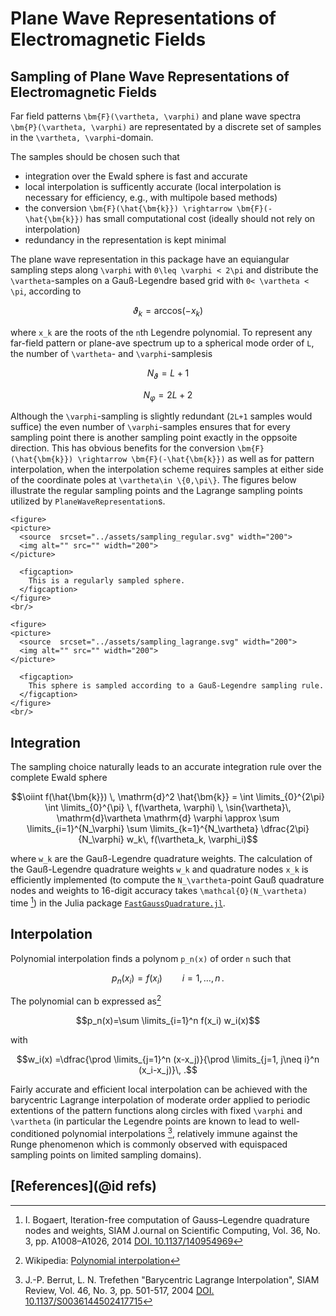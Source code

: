 # Plane Wave Representations of Electromagnetic Fields


## Sampling of Plane Wave Representations of Electromagnetic Fields

Far field patterns ``\bm{F}(\vartheta, \varphi)`` and plane wave spectra ``\bm{P}(\vartheta, \varphi)`` are representated by a discrete set of samples in the ``\vartheta, \varphi``-domain. 

The samples should be chosen such that
- integration over the Ewald sphere is fast and accurate
- local interpolation is sufficently accurate (local interpolation is necessary for efficiency, e.g., with multipole based methods)
- the conversion  ``\bm{F}(\hat{\bm{k}}) \rightarrow \bm{F}(-\hat{\bm{k}})`` has small computational cost (ideally should not rely on interpolation)
- redundancy in the representation is kept minimal

The plane wave representation in this package have an equiangular sampling steps along ``\varphi`` with ``0\leq \varphi < 2\pi`` and distribute the ``\vartheta``-samples on a Gauß-Legendre based grid with ``0< \vartheta < \pi``, according to 
```math
\vartheta_k=\text{arccos}(-x_k)
```
where ``x_k`` are the roots of the ``n``th Legendre polynomial. To represent any far-field pattern or plane-ave spectrum up to a spherical mode order of ``L``, the number of ``\vartheta``- and ``\varphi``-samplesis 
```math
N_\vartheta=L+1
```
```math
N_\varphi=2L+2
```
Although the ``\varphi``-sampling is slightly redundant (``2L+1`` samples would suffice) the even number of  ``\varphi``-samples ensures that for every sampling point there is another sampling point exactly in the oppsoite direction. This has obvious benefits for the conversion  ``\bm{F}(\hat{\bm{k}}) \rightarrow \bm{F}(-\hat{\bm{k}})`` as well as for pattern interpolation, when the interpolation scheme requires samples at either side of the coordinate poles at ``\vartheta\in \{0,\pi\}``.
The figures below illustrate the regular sampling points and the Lagrange sampling points utilized by `PlaneWaveRepresentation`s. 


```@raw html
<figure>
<picture>
  <source  srcset="../assets/sampling_regular.svg" width="200">
  <img alt="" src="" width="200">
</picture>

  <figcaption>
    This is a regularly sampled sphere.
  </figcaption>
</figure>
<br/>
```
```@raw html
<figure>
<picture>
  <source  srcset="../assets/sampling_lagrange.svg" width="200">
  <img alt="" src="" width="200">
</picture>

  <figcaption>
    This sphere is sampled according to a Gauß-Legendre sampling rule.
  </figcaption>
</figure>
<br/>
```

## Integration
The sampling choice naturally leads to an accurate integration rule over the complete Ewald sphere 
```math
\oiint f(\hat{\bm{k}}) \, \mathrm{d}^2 \hat{\bm{k}} 
= 
\int \limits_{0}^{2\pi} \int \limits_{0}^{\pi} \, f(\vartheta, \varphi) \, \sin{\vartheta}\, \mathrm{d}\vartheta
\mathrm{d} \varphi 
\approx 
\sum \limits_{i=1}^{N_\varphi} \sum \limits_{k=1}^{N_\vartheta} \dfrac{2\pi}{N_\varphi}
w_k\, f(\vartheta_k, \varphi_i)
``` 
where ``w_k`` are the Gauß-Legendre quadrature weights. The calculation of the Gauß-Legendre quadrature weights ``w_k`` and quadrature nodes ``x_k`` is efficiently implemented (to compute the ``N_\vartheta``-point Gauß quadrature nodes and weights to 16-digit accuracy takes ``\mathcal{O}(N_\vartheta)`` time [^1]) in the Julia package [`FastGaussQuadrature.jl`](https://juliaapproximation.github.io/FastGaussQuadrature.jl/stable/).

## Interpolation

Polynomial interpolation finds a polynom ``p_n(x)`` of order ``n`` such that 
```math
p_n(x_i)=f(x_i) \qquad i=1,\ldots,n \, .
```
The polynomial can b expressed as[^2]

```math
p_n(x)=\sum \limits_{i=1}^n f(x_i) w_i(x)
```
with 
```math
w_i(x) =\dfrac{\prod \limits_{j=1}^n (x-x_j)}{\prod \limits_{j=1, j\neq i}^n (x_i-x_j)}\, .
```
Fairly accurate and efficient local interpolation can be achieved with the barycentric Lagrange interpolation of moderate order applied to periodic extentions of the pattern functions along circles with fixed ``\varphi`` and ``\vartheta`` (in particular the Legendre points are known to lead to well-conditioned polynomial interpolations [^3], relatively immune against the Runge phenomenon which is commonly observed with equispaced sampling points on limited sampling domains). 


## [References](@id refs)
[^1]: I. Bogaert, Iteration-free computation of Gauss–Legendre quadrature nodes and weights, SIAM J.ournal on Scientific Computing, Vol. 36, No. 3, pp. A1008–A1026, 2014 [DOI. 10.1137/140954969](https://doi.org/10.1137/140954969)
[^2]: Wikipedia: [Polynomial interpolation](https://en.wikipedia.org/wiki/Polynomial_interpolation)
[^3]: J.-P. Berrut, L. N. Trefethen "Barycentric Lagrange Interpolation", SIAM Review, Vol. 46, No. 3, pp. 501-517, 2004 [DOI. 10.1137/S0036144502417715](https://doi.org/10.1137/S0036144502417715) 
